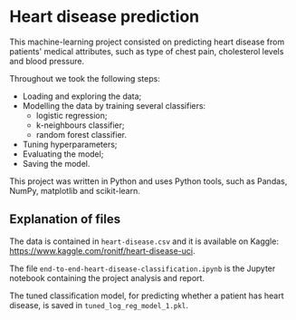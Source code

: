 # Heart disease prediction

This machine-learning project consisted on predicting heart disease from patients' medical attributes, such as type of chest pain, cholesterol levels and blood pressure.

Throughout we took the following steps:
- Loading and exploring the data;
- Modelling the data by training several classifiers:
  - logistic regression;
  - k-neighbours classifier;
  - random forest classifier.
- Tuning hyperparameters;
- Evaluating the model;
- Saving the model.

This project was written in Python and uses Python tools, such as Pandas, NumPy, matplotlib and scikit-learn.


## Explanation of files

The data is contained in `heart-disease.csv` and it is available on Kaggle: https://www.kaggle.com/ronitf/heart-disease-uci.

The file `end-to-end-heart-disease-classification.ipynb` is the Jupyter notebook containing the project analysis and report.

The tuned classification model, for predicting whether a patient has heart disease, is saved in `tuned_log_reg_model_1.pkl`.
